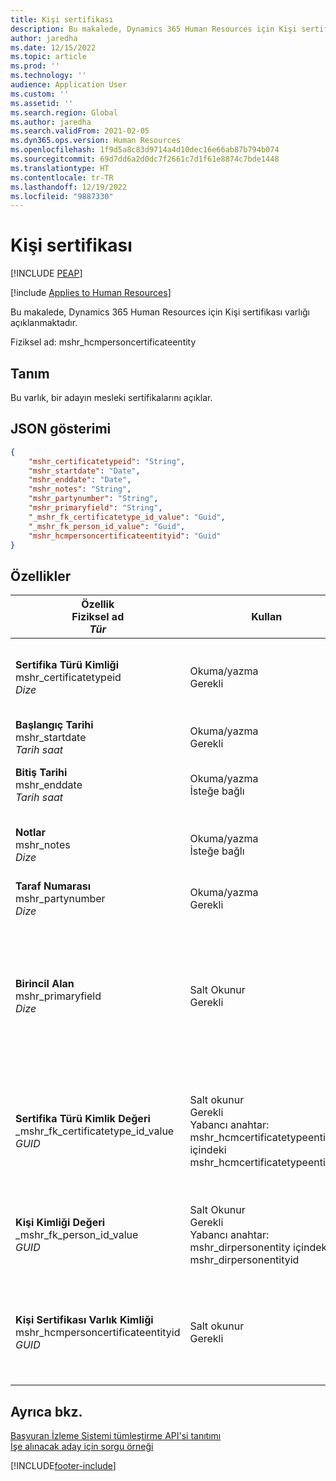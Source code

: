 ```yaml
---
title: Kişi sertifikası
description: Bu makalede, Dynamics 365 Human Resources için Kişi sertifikası varlığı açıklanmaktadır.
author: jaredha
ms.date: 12/15/2022
ms.topic: article
ms.prod: ''
ms.technology: ''
audience: Application User
ms.custom: ''
ms.assetid: ''
ms.search.region: Global
ms.author: jaredha
ms.search.validFrom: 2021-02-05
ms.dyn365.ops.version: Human Resources
ms.openlocfilehash: 1f9d5a8c83d9714a4d10dec16e66ab87b794b074
ms.sourcegitcommit: 69d7dd6a2d0dc7f2661c7d1f61e8874c7bde1448
ms.translationtype: HT
ms.contentlocale: tr-TR
ms.lasthandoff: 12/19/2022
ms.locfileid: "9887330"
---
```

# <a name="person-certificate"></a>Kişi sertifikası


[!INCLUDE [PEAP](../includes/peap-1.md)]

[!include [Applies to Human Resources](../includes/applies-to-hr.md)]

Bu makalede, Dynamics 365 Human Resources için Kişi sertifikası varlığı açıklanmaktadır.

Fiziksel ad: mshr_hcmpersoncertificateentity

## <a name="description"></a>Tanım

Bu varlık, bir adayın mesleki sertifikalarını açıklar.

## <a name="json-representation"></a>JSON gösterimi

```json
{
    "mshr_certificatetypeid": "String",
    "mshr_startdate": "Date",
    "mshr_enddate": "Date",
    "mshr_notes": "String",
    "mshr_partynumber": "String",
    "mshr_primaryfield": "String",
    "_mshr_fk_certificatetype_id_value": "Guid",
    "_mshr_fk_person_id_value": "Guid",
    "mshr_hcmpersoncertificateentityid": "Guid"
}
```

## <a name="properties"></a>Özellikler

| Özellik<br>**Fiziksel ad**<br>**_Tür_** | Kullan | Açıklama |
| --- | --- | --- |
| **Sertifika Türü Kimliği**<br>mshr_certificatetypeid<br>*Dize* | Okuma/yazma<br>Gerekli |  Human Resources'da tanımlanan sertifika türünün tanımlayıcısı. |
| **Başlangıç Tarihi**<br>mshr_startdate<br>*Tarih saat* | Okuma/yazma<br>Gerekli | Sertifikanın oluşturulduğu tarih. |
| **Bitiş Tarihi**<br>mshr_enddate<br>*Tarih saat* | Okuma/yazma<br>İsteğe bağlı | Sertifikanın süresinin dolacağı tarih. |
| **Notlar**<br>mshr_notes<br>*Dize* | Okuma/yazma<br>İsteğe bağlı | Yöneticileri ve işe alanları işe alımda kullanılacak notlar. |
| **Taraf Numarası**<br>mshr_partynumber<br>*Dize* | Okuma/yazma<br>Gerekli | Adayın taraf (kişi) kimliği. |
| **Birincil Alan**<br>mshr_primaryfield<br>*Dize* | Salt Okunur<br>Gerekli |  Varlık kaydının tanımlayıcısı olarak kullanılacak alan. Taraf numarası, sertifika türü kimliği ve başlangıç tarihi birleşimi. |
| **Sertifika Türü Kimlik Değeri**<br>_mshr_fk_certificatetype_id_value<br>*GUID* | Salt okunur<br>Gerekli<br>Yabancı anahtar: mshr_hcmcertificatetypeentity içindeki mshr_hcmcertificatetypeentityid | İlişkili varlıktaki sertifika türünün sistem tarafından oluşturulan benzersiz tanımlayıcısı. |
| **Kişi Kimliği Değeri**<br>_mshr_fk_person_id_value<br>*GUID* | Salt Okunur<br>Gerekli<br>Yabancı anahtar: mshr_dirpersonentity içindeki mshr_dirpersonentityid | Taraf (kişi) varlık kaydının sistem tarafından oluşturulan tanımlayıcısı. |
| **Kişi Sertifikası Varlık Kimliği**<br>mshr_hcmpersoncertificateentityid<br>*GUID* | Salt okunur<br>Gerekli | Kişi sertifikası varlık kaydı için sistem tarafından oluşturulan benzersiz tanımlayıcı. |




## <a name="see-also"></a>Ayrıca bkz.

[Başvuran İzleme Sistemi tümleştirme API'si tanıtımı](hr-admin-integration-ats-api-introduction.md)<br>
[İşe alınacak aday için sorgu örneği](hr-admin-integration-ats-api-candidate-to-hire-example-query.md)



[!INCLUDE[footer-include](../includes/footer-banner.md)]
